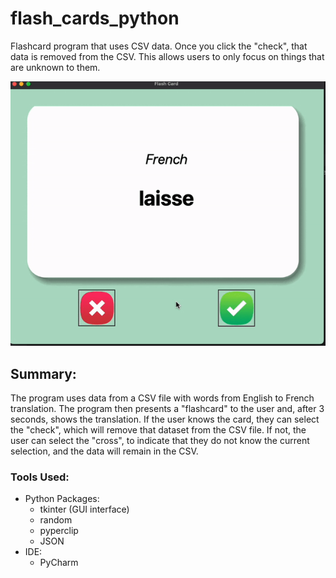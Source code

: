 # flash_cards_python

Flashcard program that uses CSV data. Once you click the "check", that data is removed from the CSV. This allows users to only focus on things that are unknown to them.



![](https://github.com/rifleben/flash_cards_python/blob/main/images/flash_card.gif)


## Summary:

The program uses data from a CSV file with words from English to French translation. The program then presents a "flashcard" to the user and, after 3 seconds, shows the translation. If the user knows the card, they can select the "check", which will remove that dataset from the CSV file. If not, the user can select the "cross", to indicate that they do not know the current selection, and the data will remain in the CSV.


### Tools Used:
- Python Packages:
  - tkinter (GUI interface)
  - random
  - pyperclip
  - JSON
- IDE:
  - PyCharm
